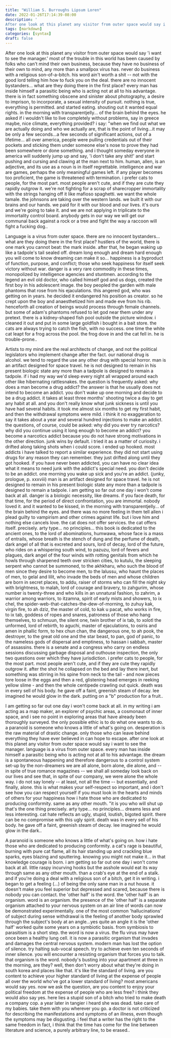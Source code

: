 ```yaml
---
title: "William S. Burroughs Lipsum Loren"
date: 2022-01-26T17:14:39-08:00
description: '
After one look at this planet any visitor from outer space would say i want to see the manager. most of the trouble in this world has been caused by folks who can not mind their own business, because they have no business of their own to mind, any more than a smallpox virus has. never do business with a religious son-of-a-bitch. '
tags: [markdown]
categories: [syntax]
draft: false
---
```


After one look at this planet any visitor from outer space would say 'i want to see the manager.' most of the trouble in this world has been caused by folks who can't mind their own business, because they have no business of their own to mind, any more than a smallpox virus has. never do business with a religious son-of-a-bitch. his word ain't worth a shit -- not with the good lord telling him how to fuck you on the deal. there are no innocent bystanders... what are they doing there in the first place? every man has inside himself a parasitic being who is acting not at all to his advantage. there is in fact something obscene and sinister about photography, a desire to imprison, to incorporate, a sexual intensity of pursuit. nothing is true, everything is permitted. and started eating. shouting out it wanted equal rights. in the morning with transparentjelly... of the brain behind the eyes.  he asked if i wouldn't like to live completely without problems, say in greece maybe, nice climate, everything provided? i say: "when we find out what we are actually doing and who we actually are, that is the point of living...it may be only a few seconds...a few seconds of significant actions, out of a lifetime... all over america, people were pulling credentials out of their pockets and sticking them under someone else's nose to prove they had been somewhere or done something. and i thought someday everyone in america will suddenly jump up and say, 'i don't take any shit!' and start pushing and cursing and clawing at the man next to him. human, allen, is an adjective, and its use as a noun is in itself regrettable. intelligence and war are games, perhaps the only meaningful games left. if any player becomes too proficient, the game is threatened with termination. i prefer cats to people, for the most part. most people aren't cute, and if they are cute they rapidly outgrow it. we're not fighting for a scrap of sharecropper immortality with the strings hanging off it like mafioso spaghetti. we want the whole tamale. the johnsons are taking over the western lands. we built it with our brains and our hands. we paid for it with our blood and our lives. it's ours and we're going to take it. and we are not applying in triplicate to the immortality control board. anybody gets in our way we will get our communal back against a rock or a tree and fight the way a raccoon will fight a fucking dog..

Language is a virus from outer space. there are no innocent bystanders... what are they doing there in the first place? hustlers of the world, there is one mark you cannot beat: the mark inside.  after that, he began waking up like a tadpole's tail sealed off. dream long enough and dream hard enough you will come to know dreaming can make it so... happiness is a byproduct of function, purpose, and conflict; those who seek happiness for itself seek victory without war. danger is a very rare commodity in these times, monopolized by intelligence agencies and stuntmen. according to the legend an evil old doctor, who called himself god and us dogs, created the first boy in his adolescent image. the boy peopled the garden with male phantoms that rose from his ejaculations. this angered god, who was getting on in years. he decided it endangered his position as creator. so he crept upon the boy and anaesthetized him and made eve from his rib. henceforth all creation of beings would process through female channels. but some of adam's phantoms refused to let god near them under any pretext. there is a kidney-shaped fish pool outside the picture window. i cleaned it out and put in some large goldfish i bought in a bait store. the cats are always trying to catch the fish, with no success. one time the white cat leapt for a frog across the pool. the frog dove in and the cat fell in. he is trouble-prone..

Artists to my mind are the real architects of change, and not the political legislators who implement change after the fact. our national drug is alcohol. we tend to regard the use any other drug with special horror. man is an artifact designed for space travel. he is not designed to remain in his present biologic state any more than a tadpole is designed to remain a tadpole. if i had my way we'd sleep every night all wrapped around each other like hibernating rattlesnakes. the question is frequently asked: why does a man become a drug addict? the answer is that he usually does not intend to become an addict. you don't wake up one morning and decide to be a drug addict. it takes at least three months' shooting twice a day to get any habit at all. and you don't really know what junk sickness is until you have had several habits. it took me almost six months to get my first habit, and then the withdrawal symptoms were mild. i think it no exaggeration to say it takes about a year and several hundred injections to make an addict. the questions, of course, could be asked: why did you ever try narcotics? why did you continue using it long enough to become an addict? you become a narcotics addict because you do not have strong motivations in the other direction. junk wins by default. i tried it as a matter of curiosity. i drifted along taking shots when i could score. i ended up hooked. most addicts i have talked to report a similar experience. they did not start using drugs for any reason they can remember. they just drifted along until they got hooked. if you have never been addicted, you can have no clear idea what it means to need junk with the addict's special need. you don't decide to be an addict. one morning you wake up sick and you're an addict. (junky, prologue, p. xxxviii) man is an artifact designed for space travel. he is not designed to remain in his present biologic state any more than a tadpole is designed to remain a tadpole. i am getting so far out one day i won't come back at all. danger is a biologic necessity, like dreams. if you face death, for that time, for the period of direct confrontation, you are immortal. nobody loved it. and it wanted to be kissed, in the morning with transparentjelly... of the brain behind the eyes. and there was no more feeling in them tell allen i plead guilty to vampirism and other crimes against life. but i love him and nothing else cancels love. the cat does not offer services. the cat offers itself. precisely. arty type... no principles... this book is dedicated to the ancient ones, to the lord of abominations, humwawa, whose face is a mass of entrails, whose breath is the stench of dung and the perfume of death, dark angel of all that is excreted and sours, lord of decay, lord of the future, who rides on a whispering south wind, to pazuzu, lord of fevers and plagues, dark angel of the four winds with rotting genitals from which he howls through sharpened teeth over stricken cities, to kutulu, the sleeping serpent who cannot be summoned, to the akhkharu, who such the blood of men since they desire to become men, to the lalussu, who haunt the places of men, to gelal and lilit, who invade the beds of men and whose children are born in secret places, to addu, raiser of storms who can fill the night sky with brightness, to malah, lord of courage and bravery, to zahgurim, whose number is twenty-three and who kills in an unnatural fashion, to zahrim, a warrior among warriors, to itzamna, spirit of early mists and showers, to ix chel, the spider-web-that-catches-the-dew-of-morning, to zuhuy kak, virgin fire, to ah dziz, the master of cold, to kak u pacat, who works in fire, to ix tab, goddess of ropes and snares, patroness of those who hang themselves, to schmuun, the silent one, twin brother of ix tab, to xolotl the unformed, lord of rebirth, to aguchi, master of ejaculations, to osiris and amen in phallic form, to hex chun chan, the dangerous one, to ah pook, the destroyer, to the great old one and the star beast, to pan, god of panic, to the nameless gods of dispersal and emptiness, to hassan i sabbah, master of assassins. there is a senate and a congress who carry on endless sessions discussing garbage disposal and outhouse inspection, the only two questions over which they have jurisdiction. i prefer cats to people, for the most part. most people aren't cute, and if they are cute they rapidly outgrow it. after the shot he collapsed on the bed and lay there inert, but something was stirring in his spine from neck to the tail - and now pieces tore loose in the eggs and then a red, glistening head emerges in reeking yellow slime - and then the whole centipede crawling out quick. death was in every sell of his body. he gave off a faint, greenish steam of decay. lee imagined he would glow in the dark. putting on a "b" production for a fruit..

I am getting so far out one day i won't come back at all. in my writing i am acting as a map maker, an explorer of psychic areas, a cosmonaut of inner space, and i see no point in exploring areas that have already been thoroughly surveyed. the only possible ethic is to do what one wants to do. a paranoid is someone who knows a little of what's going on.  desperation is the raw material of drastic change. only those who can leave behind everything they have ever believed in can hope to escape.  after one look at this planet any visitor from outer space would say i want to see the manager. language is a virus from outer space. every man has inside himself a parasitic being who is acting not at all to his advantage. the dream is a spontaneous happening and therefore dangerous to a control system set-up by the non-dreamers we are all alone, born alone, die alone, and -- in spite of true romance magazines -- we shall all someday look back on our lives and see that, in spite of our company, we were alone the whole way. i do not say lonely -- at least, not all the time -- but essentially, and finally, alone. this is what makes your self-respect so important, and i don't see how you can respect yourself if you must look in the hearts and minds of others for your happiness how i hate those who are dedicated to producing conformity. same as any other mouth. "it is you who will shut up that's the one thing precisely. arty type... no principles... dreams less and less interesting. cat hate reflects an ugly, stupid, loutish, bigoted spirit. there can be no compromise with this ugly spirit. death was in every sell of his body. he gave off a faint, greenish steam of decay. lee imagined he would glow in the dark..

A paranoid is someone who knows a little of what's going on. how i hate those who are dedicated to producing conformity. a cat's rage is beautiful, burning with pure cat flame, all its hair standing up and crackling blue sparks, eyes blazing and sputtering. knowing you might not make it... in that knowledge courage is born. i am getting so far out one day i won't come back at all. little raspy incurving hooks but the asshole would eat its way through same as any other mouth. than a crab's eye at the end of a stalk. and if you're doing a deal with a religious son of a bitch, get it in writing. i began to get a feeling (...) of being the only sane man in a nut house. it doesn't make you feel superior but depressed and scared, because there is nobody you can contact. the 'other half' is the word. the 'other half' is an organism. word is an organism. the presence of the 'other half' is a separate organism attached to your nervous system on an air line of words can now be demonstrated experimentally. one of the most common 'hallucinations' of subject during sense withdrawal is the feeling of another body sprawled through the subject's body at an angle...yes quite an angle it is the 'other half' worked quite some years on a symbiotic basis. from symbiosis to parasitism is a short step. the word is now a virus. the flu virus may have once been a healthy lung cell. it is now a parasitic organism that invades and damages the central nervous system. modern man has lost the option of silence. try halting sub-vocal speech. try to achieve even ten seconds of inner silence. you will encounter a resisting organism that forces you to talk. that organism is the word. nobody's busting into your apartment at three in the morning, are they? well, then don't worry about what they're doing in south korea and places like that. it's like the standard of living. are you content to achieve your higher standard of living at the expense of people all over the world who've got a lower standard of living? most americans would say yes. now we ask the question, are you content to enjoy your political freedom at the expense of people who are less free? i think they would also say yes. here lies a stupid son of a bitch who tried to make death a company cop. a year later in tangier i heard she was dead. take care of my babies. take them with you wherever you go. a doctor is not criticized for describing the manifestations and symptoms of an illness, even though the symptoms may be disgusting. i feel that a writer has the right to the same freedom in fact, i think that the time has come for the line between literature and science, a purely arbitrary line, to be erased..


